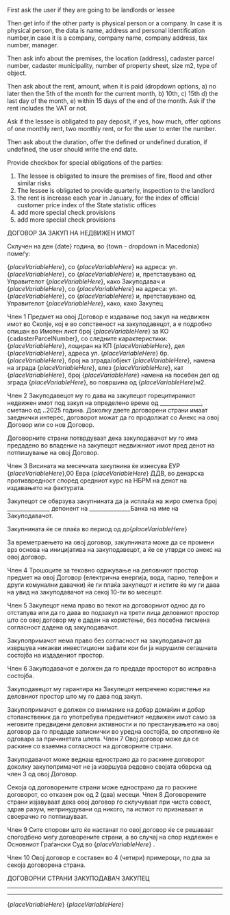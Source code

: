 First ask the user if they are going to be landlords or lessee

Then get info if the other party is physical person or a company. In case it is physical person, the data is name, address and personal identification number,in case it is a company, company name, company address, tax number, manager. 

Then ask info about the premises, the location (address), cadaster parcel number, cadaster municipality, number of property sheet, size m2, type of object. 

Then ask about the rent, amount, when it is paid (dropdown options, a) no later then the 5th of the month for the current month, b) 10th, c) 15th d) the last day of the month, e) within 15 days of the end of the month. Ask if the rent includes the VAT or not. 

Ask if the lessee is obligated to pay deposit, if yes, how much, offer options of one monthly rent, two monthly rent, or for the user to enter the number. 

Then ask about the duration, offer the defined or undefined duration, if undefined, the user should write the end date. 

Provide checkbox for special obligations of the parties: 
1) The lessee is obligated to insure the premises of fire, flood and other similar risks 
2) The lessee is obligated to provide quarterly, inspection to the landlord
3) the rent is increase each year in January, for the index of official customer price index of the State statistic offices 
4) add more special check provisions
5) add more special check provisions

ДОГОВОР 
ЗА ЗАКУП НА НЕДВИЖЕН ИМОТ 

Склучен на ден {date} година, во {town - dropdown in Macedonia} помеѓу:

{_placeVariableHere_}, со {_placeVariableHere_} на адреса: ул. {_placeVariableHere_}, со {_placeVariableHere_} и, претставувано од Управителот {_placeVariableHere_}, како Закуподавач
и
{_placeVariableHere_}, со {_placeVariableHere_} на адреса: ул. {_placeVariableHere_}, со {_placeVariableHere_} и, претставувано од Управителот {_placeVariableHere_}, како, како Закупец

Член 1
Предмет на овој Договор е издавање под закуп на недвижен имот во Скопје, кој е во сопственост на закуподавецот, а е подробно опишан во Имотен лист број {_placeVariableHere_} за КО {cadasterParcelNumber}, со следните карактеристики: 
{_placeVariableHere_}, лоциран на КП {_placeVariableHere_}, дел {_placeVariableHere_}, адреса ул. {_placeVariableHere_} бр. {_placeVariableHere_},  број на зграда/објект {_placeVariableHere_},  намена на зграда {_placeVariableHere_}, влез {_placeVariableHere_}, кат {_placeVariableHere_}, број {_placeVariableHere_} намена на посебен дел од зграда {_placeVariableHere_}, во површина од {_placeVariableHere_}м2.

Член 2
Закуподавецот му го дава на закупецот горецитираниот недвижен имот под закуп на определено време од _______________, сметано од __.__.2025 година.
Доколку двете договорени страни имаат заеднички интерес, договорот можат да го продолжат со Анекс на овој Договор или со нов Договор.

Договорните страни потврдуваат дека закуподавачот му го има предадено во владение на закупецот недвижниот имот пред денот на потпишување на овој Договор.

Член 3
Висината на месечната закупнина ќе изнесува ЕУР {_placeVariableHere_},00  Евра {_placeVariableHere_} ДДВ, 
во денарска противвредност според средниот курс на НБРМ на денот на издавањето на фактурата.

Закупецот се обврзува закупнината да ја исплаќа на жиро сметка број _______________, депонент на _______________Банка на име на Закуподавачот.

Закупнината ќе се плаќа во период од до{_placeVariableHere_}

За времетраењето на овој договор, закупнината може да се промени врз основа на иницијатива на закуподавецот, а ќе се утврди со анекс на овој договор.

Член 4
Трошоците за тековно одржување на деловниот простор предмет на овој Договор (електрична енергија, вода, парно, телефон и други комунални давачки) ќе ги плаќа закупецот и истите ќе му ги дава на увид на закуподавачот на секој 10-ти во месецот.

Член 5
Закупецот нема право во текот на договорниот однос да го отстапува или да го дава во подзакуп на трети лица деловниот простор што со овој договор му е даден на користење, без посебна писмена согласност дадена од закуподавачот.

Закупопримачот нема право без согласност на закуподавачот да извршува никакви инвестициони зафати кои би ја нарушиле сегашната состојба на издадениот простор.

Член 6
Закуподавачот е должен да го предаде просторот во исправна состојба.
 
Закуподавецот му гарантира на Закупецот непречено користење на деловниот простор што му го дава под закуп.

Закупопримачот е должен со внимание на добар домаќин и добар стопанственик да го употребува предметниот недвижен имот само за неговите предвидени деловни активности и по престанувањето на овој договор да го предаде записнички во уредна состојба, во спротивно ќе одговара за причинетата штета.
Член 7
Овој договор може да се раскине со взаемна согласност на договорните страни.

Закуподавачот може веднаш еднострано да го раскине договорот доколку закупопримачот не ја извршува редовно својата обврска од член 3 од овој Договор.

Секоја од договорените страни може еднострано да го раскине договорот, со отказен рок од 2 (два) месеци.
Член 8
Договорените страни изјавуваат дека овој договор го склучуваат при чиста совест, здрав разум, непринудувани од никого, па истиот го признаваат и своерачно го потпишуваат.

Член 9
Сите спорови што ќе настанат по овој договор ќе се решаваат спогодбено меѓу договорените страни, а во случај на спор надлежен е Основниот Граѓански Суд во {_placeVariableHere_} .
 
Член 10
Овој договор е составен во 4 (четири) примероци, по два за секоја договорена страна.

ДОГОВОРНИ СТРАНИ
ЗАКУПОДАВАЧ
ЗАКУПЕЦ

_____________________

_____________________
{_placeVariableHere_}
{_placeVariableHere_}



